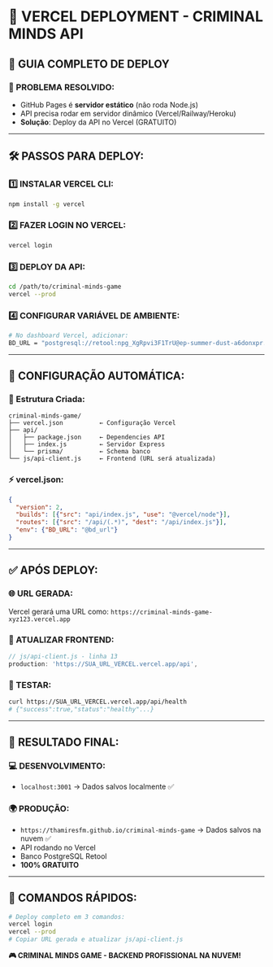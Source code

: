 # 🚀 VERCEL DEPLOYMENT - CRIMINAL MINDS API

## 📝 GUIA COMPLETO DE DEPLOY

### **🎯 PROBLEMA RESOLVIDO:**
- GitHub Pages é **servidor estático** (não roda Node.js)
- API precisa rodar em servidor dinâmico (Vercel/Railway/Heroku)
- **Solução**: Deploy da API no Vercel (GRATUITO) 

---

## 🛠️ **PASSOS PARA DEPLOY:**

### **1️⃣ INSTALAR VERCEL CLI:**
```bash
npm install -g vercel
```

### **2️⃣ FAZER LOGIN NO VERCEL:**
```bash
vercel login
```

### **3️⃣ DEPLOY DA API:**
```bash
cd /path/to/criminal-minds-game
vercel --prod
```

### **4️⃣ CONFIGURAR VARIÁVEL DE AMBIENTE:**
```bash
# No dashboard Vercel, adicionar:
BD_URL = "postgresql://retool:npg_XgRpvi3F1TrU@ep-summer-dust-a6donxpr.us-west-2.retooldb.com/retool?sslmode=require"
```

---

## 🔧 **CONFIGURAÇÃO AUTOMÁTICA:**

### **📁 Estrutura Criada:**
```
criminal-minds-game/
├── vercel.json          ← Configuração Vercel
├── api/
│   ├── package.json     ← Dependencies API
│   ├── index.js         ← Servidor Express
│   └── prisma/          ← Schema banco
└── js/api-client.js     ← Frontend (URL será atualizada)
```

### **⚡ vercel.json:**
```json
{
  "version": 2,
  "builds": [{"src": "api/index.js", "use": "@vercel/node"}],
  "routes": [{"src": "/api/(.*)", "dest": "/api/index.js"}],
  "env": {"BD_URL": "@bd_url"}
}
```

---

## ✅ **APÓS DEPLOY:**

### **🌐 URL GERADA:**
Vercel gerará uma URL como:
`https://criminal-minds-game-xyz123.vercel.app`

### **🔄 ATUALIZAR FRONTEND:**
```javascript
// js/api-client.js - linha 13
production: 'https://SUA_URL_VERCEL.vercel.app/api',
```

### **🧪 TESTAR:**
```bash
curl https://SUA_URL_VERCEL.vercel.app/api/health
# {"success":true,"status":"healthy"...}
```

---

## 🎯 **RESULTADO FINAL:**

### **💻 DESENVOLVIMENTO:**
- `localhost:3001` → Dados salvos localmente ✅

### **🌍 PRODUÇÃO:**  
- `https://thamiresfm.github.io/criminal-minds-game` → Dados salvos na nuvem ✅
- API rodando no Vercel
- Banco PostgreSQL Retool
- **100% GRATUITO**

---

## 🚨 **COMANDOS RÁPIDOS:**

```bash
# Deploy completo em 3 comandos:
vercel login
vercel --prod
# Copiar URL gerada e atualizar js/api-client.js
```

**🎮 CRIMINAL MINDS GAME - BACKEND PROFISSIONAL NA NUVEM!**
